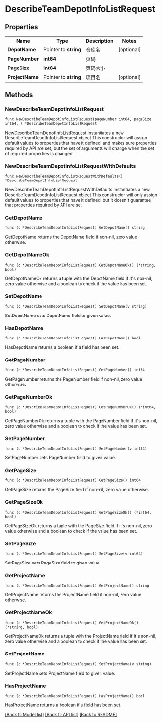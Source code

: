 # DescribeTeamDepotInfoListRequest

## Properties

Name | Type | Description | Notes
------------ | ------------- | ------------- | -------------
**DepotName** | Pointer to **string** | 仓库名 | [optional] 
**PageNumber** | **int64** | 页码 | 
**PageSize** | **int64** | 页码大小 | 
**ProjectName** | Pointer to **string** | 项目名 | [optional] 

## Methods

### NewDescribeTeamDepotInfoListRequest

`func NewDescribeTeamDepotInfoListRequest(pageNumber int64, pageSize int64, ) *DescribeTeamDepotInfoListRequest`

NewDescribeTeamDepotInfoListRequest instantiates a new DescribeTeamDepotInfoListRequest object
This constructor will assign default values to properties that have it defined,
and makes sure properties required by API are set, but the set of arguments
will change when the set of required properties is changed

### NewDescribeTeamDepotInfoListRequestWithDefaults

`func NewDescribeTeamDepotInfoListRequestWithDefaults() *DescribeTeamDepotInfoListRequest`

NewDescribeTeamDepotInfoListRequestWithDefaults instantiates a new DescribeTeamDepotInfoListRequest object
This constructor will only assign default values to properties that have it defined,
but it doesn't guarantee that properties required by API are set

### GetDepotName

`func (o *DescribeTeamDepotInfoListRequest) GetDepotName() string`

GetDepotName returns the DepotName field if non-nil, zero value otherwise.

### GetDepotNameOk

`func (o *DescribeTeamDepotInfoListRequest) GetDepotNameOk() (*string, bool)`

GetDepotNameOk returns a tuple with the DepotName field if it's non-nil, zero value otherwise
and a boolean to check if the value has been set.

### SetDepotName

`func (o *DescribeTeamDepotInfoListRequest) SetDepotName(v string)`

SetDepotName sets DepotName field to given value.

### HasDepotName

`func (o *DescribeTeamDepotInfoListRequest) HasDepotName() bool`

HasDepotName returns a boolean if a field has been set.

### GetPageNumber

`func (o *DescribeTeamDepotInfoListRequest) GetPageNumber() int64`

GetPageNumber returns the PageNumber field if non-nil, zero value otherwise.

### GetPageNumberOk

`func (o *DescribeTeamDepotInfoListRequest) GetPageNumberOk() (*int64, bool)`

GetPageNumberOk returns a tuple with the PageNumber field if it's non-nil, zero value otherwise
and a boolean to check if the value has been set.

### SetPageNumber

`func (o *DescribeTeamDepotInfoListRequest) SetPageNumber(v int64)`

SetPageNumber sets PageNumber field to given value.


### GetPageSize

`func (o *DescribeTeamDepotInfoListRequest) GetPageSize() int64`

GetPageSize returns the PageSize field if non-nil, zero value otherwise.

### GetPageSizeOk

`func (o *DescribeTeamDepotInfoListRequest) GetPageSizeOk() (*int64, bool)`

GetPageSizeOk returns a tuple with the PageSize field if it's non-nil, zero value otherwise
and a boolean to check if the value has been set.

### SetPageSize

`func (o *DescribeTeamDepotInfoListRequest) SetPageSize(v int64)`

SetPageSize sets PageSize field to given value.


### GetProjectName

`func (o *DescribeTeamDepotInfoListRequest) GetProjectName() string`

GetProjectName returns the ProjectName field if non-nil, zero value otherwise.

### GetProjectNameOk

`func (o *DescribeTeamDepotInfoListRequest) GetProjectNameOk() (*string, bool)`

GetProjectNameOk returns a tuple with the ProjectName field if it's non-nil, zero value otherwise
and a boolean to check if the value has been set.

### SetProjectName

`func (o *DescribeTeamDepotInfoListRequest) SetProjectName(v string)`

SetProjectName sets ProjectName field to given value.

### HasProjectName

`func (o *DescribeTeamDepotInfoListRequest) HasProjectName() bool`

HasProjectName returns a boolean if a field has been set.


[[Back to Model list]](../README.md#documentation-for-models) [[Back to API list]](../README.md#documentation-for-api-endpoints) [[Back to README]](../README.md)


